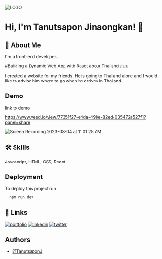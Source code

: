 ![LOGO]([https://scontent-mia3-1.xx.fbcdn.net/v/t39.30808-6/353025078_10210817790798651_5143374328048758218_n.png?_nc_cat=106&ccb=1-7&_nc_sid=e3f864&_nc_ohc=t7B8SE8FBokAX_kseEQ&_nc_ht=scontent-mia3-1.xx&oh=00_AfB4KLeE-mneMyBzSNk91rvQQbU7NqHHMYDRBnEWLYO0-A&oe=64D1CEF3](https://scontent-atl3-1.xx.fbcdn.net/v/t39.30808-6/353025078_10210817790798651_5143374328048758218_n.png?_nc_cat=106&ccb=1-7&_nc_sid=5f2048&_nc_ohc=a771YYmeWP4AX9qS7Oa&_nc_ht=scontent-atl3-1.xx&cb_e2o_trans=t&oh=00_AfCU4ApWQf5hDE8n4xiZUeIA8HojuivaI4QokZPB6TFXTw&oe=654A7033))

# Hi, I'm Tanutsapon Jinaongkan! 👋

## 🚀 About Me

I'm a front-end developer...

#Building a Dynamic Web App with React about Thailand 🇹🇭

I created a website for my friends. He is going to Thailand alone and I would like to advise him where to go when he arrives in Thailand.

## Demo

link to demo

https://www.veed.io/view/77351f27-e4da-498e-82ed-035472a527f1?panel=share

![Screen Recording 2023-08-04 at 11 01 25 AM](https://github.com/TanutsaponJ/image-carousel/assets/114305352/75dee228-31c2-4577-9d84-ca706dec0224)

## 🛠 Skills

Javascript, HTML, CSS, React

## Deployment

To deploy this project run

```bash
  npm run dev
```

## 🔗 Links

[![portfolio](https://img.shields.io/badge/my_portfolio-000?style=for-the-badge&logo=ko-fi&logoColor=white)](https://github.com/TanutsaponJ)
[![linkedin](https://img.shields.io/badge/linkedin-0A66C2?style=for-the-badge&logo=linkedin&logoColor=white)](https://www.linkedin.com/in/tanutsapon/)
[![twitter](https://img.shields.io/badge/twitter-1DA1F2?style=for-the-badge&logo=twitter&logoColor=white)](https://twitter.com/TJinaongkan)

## Authors

- [@TanutsaponJ](https://github.com/TanutsaponJ)
